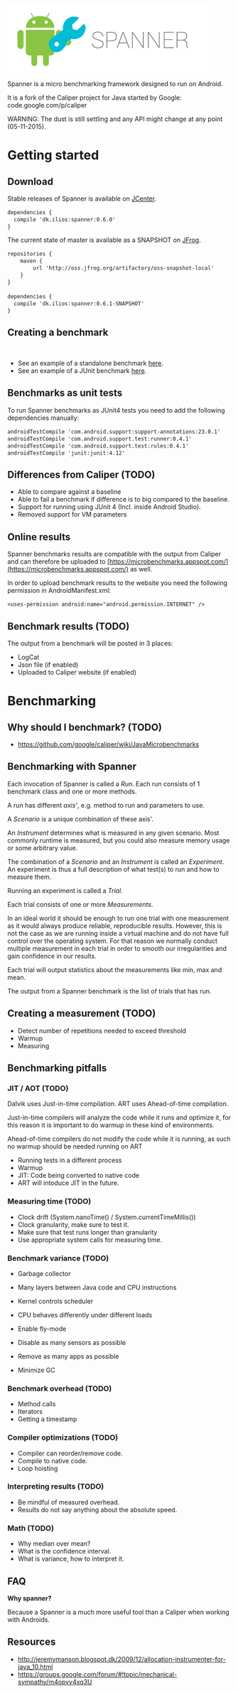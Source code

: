 ![Spanner logo](logo.png)

Spanner is a micro benchmarking framework designed to run on Android.

It is a fork of the Caliper project for Java started by Google: code.google.com/p/caliper

WARNING: The dust is still settling and any API might change at any point (05-11-2015).

# Getting started

## Download

Stable releases of Spanner is available on [JCenter](https://bintray.com/cmelchior/maven/spanner/view).

```
dependencies {
  compile 'dk.ilios:spanner:0.6.0'
}
```

The current state of master is available as a SNAPSHOT on [JFrog](http://oss.jfrog.org/oss-snapshot-local/dk/ilios/spanner/).

```
repositories {
    maven {
        url 'http://oss.jfrog.org/artifactory/oss-snapshot-local'
    }
}

dependencies {
  compile 'dk.ilios:spanner:0.6.1-SNAPSHOT'
}
```

## Creating a benchmark

```


```



* See an example of a standalone benchmark [here](https://github.com/cmelchior/spanner/blob/master/sample/src/main/java/dk/ilios/spanner/example/ActivityBenchmarks.java).
* See an example of a JUnit benchmark [here](https://github.com/cmelchior/spanner/blob/master/sample/src/androidTest/java/dk/ilios/spanner/UnitTestBenchmarks.java).

## Benchmarks as unit tests

To run Spanner benchmarks as JUnit4 tests you need to add the following dependencies manually:

```
androidTestCompile 'com.android.support:support-annotations:23.0.1'
androidTestCompile 'com.android.support.test:runner:0.4.1'
androidTestCompile 'com.android.support.test:rules:0.4.1'
androidTestCompile 'junit:junit:4.12'
```

## Differences from Caliper (TODO)

* Able to compare against a baseline
* Able to fail a benchmark if difference is to big compared to the baseline.
* Support for running using JUnit 4 (Incl. inside Android Studio).
* Removed support for VM parameters


## Online results

Spanner benchmarks results are compatible with the output from Caliper and can
therefore be uploaded to [https://microbenchmarks.appspot.com/](https://microbenchmarks.appspot.com/)
as well.

In order to upload benchmark results to the website you need the following
permission in AndroidManifest.xml:

```
<uses-permission android:name="android.permission.INTERNET" />
```

## Benchmark results (TODO)

The output from a benchmark will be posted in 3 places:
- LogCat
- Json file (if enabled)
- Uploaded to Caliper website (if enabled)


# Benchmarking

## Why should I benchmark? (TODO)

* https://github.com/google/caliper/wiki/JavaMicrobenchmarks


## Benchmarking with Spanner

Each invocation of Spanner is called a *Run*. Each run consists of 1 benchmark 
class and one or more methods.

A run has different *axis'*, e.g. method to run and parameters to use.

A *Scenario* is a unique combination of these axis'.

An *Instrument* determines what is measured in any given scenario. Most commonly 
runtime is measured, but you could also measure memory usage or some arbitrary 
value.

The combination of a *Scenario* and an *Instrument* is called an *Experiment*. 
An experiment is thus a full description of what test(s) to run and how to 
measure them.

Running an experiment is called a *Trial*.

Each trial consists of one or more *Measurements*. 

In an ideal world it should be enough to run one trial with one measurement as 
it would always produce reliable, reproducible results. However, this is not the 
case as we are running inside a virtual machine and do not have full 
control over the operating system. For that reason we normally conduct multiple 
measurement in each trial in order to smooth our irregularities and gain 
confidence in our results. 

Each trial will output statistics about the measurements like min, max and mean. 

The output from a Spanner benchmark is the list of trials that has run.


## Creating a measurement (TODO)

* Detect number of repetitions needed to exceed threshold
* Warmup
* Measuring

## Benchmarking pitfalls

### JIT / AOT (TODO)

Dalvik uses Just-in-time compilation.
ART uses Ahead-of-time compilation.

Just-in-time compilers will analyze the code while it runs and optimize it, for 
this reason it is important to do warmup in these kind of  environments.

Ahead-of-time compilers do not modify the code while it is running, as such no
warmup should be needed running on ART

* Running tests in a different process
* Warmup
* JIT: Code being converted to native code
* ART will intoduce JIT in the future.


### Measuring time (TODO)

* Clock drift (System.nanoTime() / System.currentTimeMillis())
* Clock granularity, make sure to test it.
* Make sure that test runs longer than granularity
* Use appropriate system calls for measuring time.


### Benchmark variance (TODO)

* Garbage collector
* Many layers between Java code and CPU instructions
* Kernel controls scheduler
* CPU behaves differently under different loads

* Enable fly-mode
* Disable as many sensors as possible
* Remove as many apps as possible
* Minimize GC


### Benchmark overhead (TODO)

* Method calls
* Iterators
* Getting a timestamp


### Compiler optimizations (TODO)

* Compiler can reorder/remove code.
* Compile to native code.
* Loop hoisting

### Interpreting results (TODO)

* Be mindful of measured overhead.
* Results do not say anything about the absolute speed.

### Math (TODO)

* Why median over mean?
* What is the confidence interval. 
* What is variance, how to interpret it.


## FAQ

**Why spanner?**

Because a Spanner is a much more useful tool than a Caliper when working with 
Androids.


## Resources

- http://jeremymanson.blogspot.dk/2009/12/allocation-instrumenter-for-java_10.html
- https://groups.google.com/forum/#!topic/mechanical-sympathy/m4opvy4xq3U
